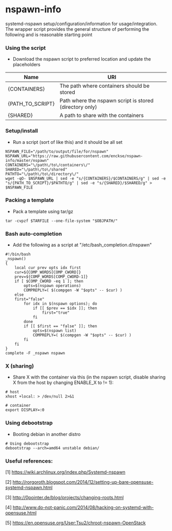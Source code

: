 # nspawn-info
systemd-nspawn setup/configuration/information for usage/integration. The wrapper 
script provides the general structure of performing the following and is reasonable starting point

### Using the script
* Download the nspawn script to preferred location and update the placeholders

| Name             | URI                                                     |
|------------------|---------------------------------------------------------|
| {CONTAINERS}     | The path where containers should be stored              |
| {PATH_TO_SCRIPT} | Path where the nspawn script is stored (directory only) |
| {SHARED}         | A path to share with the containers                     |

### Setup/install
* Run a script (sort of like this) and it should be all set
```text
NSPAWN_FILE="/path/to/output/file/for/nspawn"
NSPAWN_URL="https://raw.githubusercontent.com/enckse/nspawn-info/master/nspawn"
CONTAINERS="\/path\/to\/containers\/"
SHARED="\/path\/to\/shared"
PATHTO="\/path\/to\/directory\/"
wget -qO- $NSPAWN_URL | sed -e "s/{CONTAINERS}/$CONTAINERS/g" | sed -e "s/{PATH_TO_SCRIPT}/$PATHTO/g" | sed -e "s/{SHARED}/$SHARED/g" > $NSPAWN_FILE
```

### Packing a template
* Pack a template using tar/gz
```text
tar -cvpzf $TARFILE --one-file-system "$OBJPATH/"
```

### Bash auto-completion
* Add the following as a script at "/etc/bash_completion.d/nspawn"
```text
#!/bin/bash
_nspawn()
{
    local cur prev opts idx first
    cur=${COMP_WORDS[COMP_CWORD]}
    prev=${COMP_WORDS[COMP_CWORD-1]}
    if [ $COMP_CWORD -eq 1 ]; then
        opts=$(nspawn operations)
        COMPREPLY=( $(compgen -W "$opts" -- $cur) )
    else
    first="false"
        for idx in $(nspawn options); do
            if [[ $prev == $idx ]]; then
                first="true"
            fi
        done
        if [[ $first == "false" ]]; then
            opts=$(nspawn list) 
            COMPREPLY=( $(compgen -W "$opts" -- $cur) )
        fi
    fi
}
complete -F _nspawn nspawn
```

### X (sharing)
* Share X with the container via this (in the nspawn script, disable sharing X from the host by changing ENABLE_X to != 1):
```text
# host
xhost +local: > /dev/null 2>&1

# container
export DISPLAY=:0
```

### Using debootstrap
* Booting debian in another distro
```text
# Using debootstrap
debootstrap --arch=amd64 unstable debian/
```

### Useful references:
[1] https://wiki.archlinux.org/index.php/Systemd-nspawn

[2] http://rorgoroth.blogspot.com/2014/12/setting-up-bare-opensuse-systemd-nspawn.html

[3] http://0pointer.de/blog/projects/changing-roots.html

[4] http://www.do-not-panic.com/2014/08/hacking-on-systemd-with-opensuse.html

[5] https://en.opensuse.org/User:Tsu2/chroot-nspawn-OpenStack
